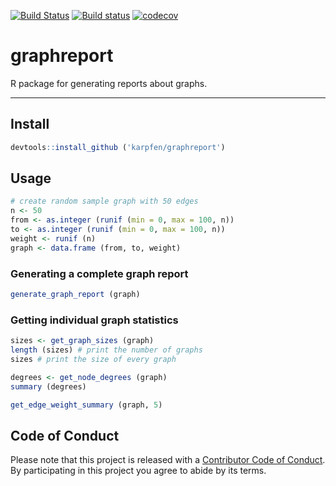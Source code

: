 <!-- README.md is generated from README.Rmd. Please edit that file -->
[![Build Status](https://travis-ci.org/karpfen/graphreport.svg?branch=master)](https://travis-ci.org/karpfen/graphreport) [![Build status](https://ci.appveyor.com/api/projects/status/rntig857s7ephl78?svg=true)](https://ci.appveyor.com/project/karpfen/graphreport) [![codecov](https://codecov.io/gh/karpfen/graphreport/branch/master/graph/badge.svg)](https://codecov.io/gh/karpfen/graphreport)

graphreport
===========

R package for generating reports about graphs.

------------------------------------------------------------------------

Install
-------

``` r
devtools::install_github ('karpfen/graphreport')
```

Usage
-----

``` r
# create random sample graph with 50 edges
n <- 50
from <- as.integer (runif (min = 0, max = 100, n))
to <- as.integer (runif (min = 0, max = 100, n))
weight <- runif (n)
graph <- data.frame (from, to, weight)
```

### Generating a complete graph report

``` r
generate_graph_report (graph)
```

### Getting individual graph statistics

``` r
sizes <- get_graph_sizes (graph)
length (sizes) # print the number of graphs
sizes # print the size of every graph

degrees <- get_node_degrees (graph)
summary (degrees)

get_edge_weight_summary (graph, 5)
```

Code of Conduct
---------------

Please note that this project is released with a [Contributor Code of Conduct](https://github.com/osm-router/osmprob/blob/master/CONDUCT.md). By participating in this project you agree to abide by its terms.
